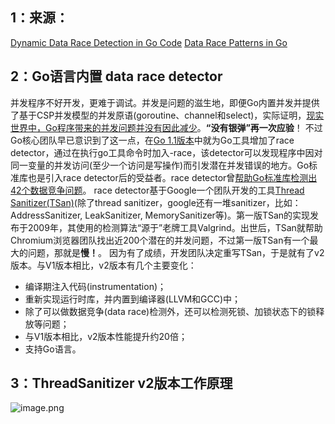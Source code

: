 ## 1：来源：
[Dynamic Data Race Detection in Go Code](https://www.uber.com/en-CA/blog/dynamic-data-race-detection-in-go-code/)
[Data Race Patterns in Go](https://eng.uber.com/data-race-patterns-in-go/)
## 2：Go语言内置 data race detector
并发程序不好开发，更难于调试。并发是问题的滋生地，即便Go内置并发并提供了基于CSP并发模型的并发原语(goroutine、channel和select)，实际证明，[现实世界中，Go程序带来的并发问题并没有因此减少](https://songlh.github.io/paper/go-study.pdf)。**“没有银弹”再一次应验**！
不过Go核心团队早已意识到了这一点，在[Go 1.1版本](https://go.dev/doc/go1.1#race)中就为Go工具增加了race detector，通过在执行go工具命令时加入-race，该detector可以发现程序中因对同一变量的并发访问(至少一个访问是写操作)而引发潜在并发错误的地方。Go标准库也是引入race detector后的受益者。race detector曾[帮助Go标准库检测出42个数据竞争问题](https://go.dev/blog/race-detector)。
race detector基于Google一个团队开发的工具[Thread Sanitizer(TSan)](https://github.com/google/sanitizers)(除了thread sanitizer，google还有一堆sanitizer，比如：AddressSanitizer, LeakSanitizer, MemorySanitizer等)。第一版TSan的实现发布于2009年，其使用的检测算法“源于”老牌工具Valgrind。出世后，TSan就帮助Chromium浏览器团队找出近200个潜在的并发问题，不过第一版TSan有一个最大的问题，那就是**慢！**。
因为有了成绩，开发团队决定重写TSan，于是就有了v2版本。与V1版本相比，v2版本有几个主要变化：

- 编译期注入代码(instrumentation)；
- 重新实现运行时库，并内置到编译器(LLVM和GCC)中；
- 除了可以做数据竞争(data race)检测外，还可以检测死锁、加锁状态下的锁释放等问题；
- 与V1版本相比，v2版本性能提升约20倍；
- 支持Go语言。
## 3：ThreadSanitizer v2版本工作原理
![image.png](https://cdn.nlark.com/yuque/0/2022/png/1607733/1663461498604-f37c111c-9885-438e-b086-bd34c02d4321.png#clientId=u966bb013-0c92-4&errorMessage=unknown%20error&from=paste&height=98&id=u1da45001&name=image.png&originHeight=196&originWidth=1024&originalType=binary&ratio=1&rotation=0&showTitle=false&size=45502&status=error&style=none&taskId=u510e922e-c440-4942-99ec-58bcc3e3c91&title=&width=512)
